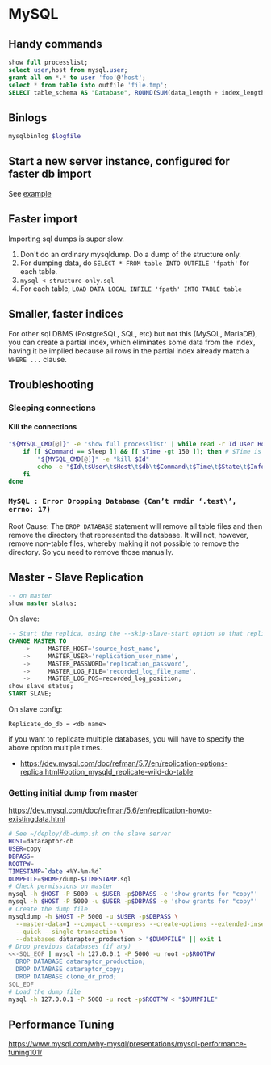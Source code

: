 # MySQL

## Handy commands

```sql
show full processlist;
select user,host from mysql.user;
grant all on *.* to user 'foo'@'host';
select * from table into outfile 'file.tmp';
SELECT table_schema AS "Database", ROUND(SUM(data_length + index_length) / 1024 / 1024 / 1024, 2) AS "Size (GB)" FROM information_schema.tables;
```

## Binlogs

```sh
mysqlbinlog $logfile
```

## Start a new server instance, configured for faster db import

See [example](https://github.com/entrity/Computer-Usage/blob/master/examples/mysqld-new-instance.sh)

## Faster import

Importing sql dumps is super slow.

1. Don't do an ordinary mysqldump. Do a dump of the structure only.
2. For dumping data, do `SELECT * FROM table INTO OUTFILE 'fpath'` for each table.
3. `mysql < structure-only.sql`
4. For each table, `LOAD DATA LOCAL INFILE 'fpath' INTO TABLE table`

## Smaller, faster indices

For other sql DBMS (PostgreSQL, SQL, etc) but not this (MySQL, MariaDB), you can create a partial index, which eliminates some data from the index, having it be implied because all rows in the partial index already match a `WHERE ...` clause.

## Troubleshooting 

### Sleeping connections

#### Kill the connections

```bash
"${MYSQL_CMD[@]}" -e 'show full processlist' | while read -r Id User Host db Command Time State Info Progress; do
	if [[ $Command == Sleep ]] && [[ $Time -gt 150 ]]; then # $Time is in seconds
		"${MYSQL_CMD[@]}" -e "kill $Id"
		echo -e "$Id\t$User\t$Host\t$db\t$Command\t$Time\t$State\t$Info\t$Progress"
	fi
done
```

### `MySQL : Error Dropping Database (Can’t rmdir ‘.test\’, errno: 17)`

Root Cause: The `DROP DATABASE` statement will remove all table files and then remove the directory that represented the database. It will not, however, remove non-table files, whereby making it not possible to remove the directory. So you need to remove those manually.


## Master - Slave Replication

```sql
-- on master
show master status;
```
On slave:
```sql
-- Start the replica, using the --skip-slave-start option so that replication does not start.
CHANGE MASTER TO
    ->     MASTER_HOST='source_host_name',
    ->     MASTER_USER='replication_user_name',
    ->     MASTER_PASSWORD='replication_password',
    ->     MASTER_LOG_FILE='recorded_log_file_name',
    ->     MASTER_LOG_POS=recorded_log_position;
show slave status;
START SLAVE;
```

On slave config:
```
Replicate_do_db = <db name>
```
if you want to replicate multiple databases, you will have to specify the above option multiple times.
- https://dev.mysql.com/doc/refman/5.7/en/replication-options-replica.html#option_mysqld_replicate-wild-do-table

### Getting initial dump from master
https://dev.mysql.com/doc/refman/5.6/en/replication-howto-existingdata.html

```bash
# See ~/deploy/db-dump.sh on the slave server
HOST=dataraptor-db
USER=copy
DBPASS=
ROOTPW=
TIMESTAMP=`date +%Y-%m-%d`
DUMPFILE=$HOME/dump-$TIMESTAMP.sql
# Check permissions on master
mysql -h $HOST -P 5000 -u $USER -p$DBPASS -e 'show grants for "copy"' || exit 1
mysql -h $HOST -P 5000 -u $USER -p$DBPASS -e 'show grants for "copy"' | grep -P 'INSERT|CREATE|UPDATE|DELETE|DROP|RELOAD|SHUTDOWN|FILE|ALTER|INDEX|EXECUTE|SUPER|GRANT' || exit 2
# Create the dump file
mysqldump -h $HOST -P 5000 -u $USER -p$DBPASS \
  --master-data=1 --compact --compress --create-options --extended-insert \
  --quick --single-transaction \
  --databases dataraptor_production > "$DUMPFILE" || exit 1
# Drop previous databases (if any)
<<-SQL_EOF | mysql -h 127.0.0.1 -P 5000 -u root -p$ROOTPW
  DROP DATABASE dataraptor_production;
  DROP DATABASE dataraptor_copy;
  DROP DATABASE clone_dr_prod;
SQL_EOF
# Load the dump file
mysql -h 127.0.0.1 -P 5000 -u root -p$ROOTPW < "$DUMPFILE"
```

## Performance Tuning

https://www.mysql.com/why-mysql/presentations/mysql-performance-tuning101/
